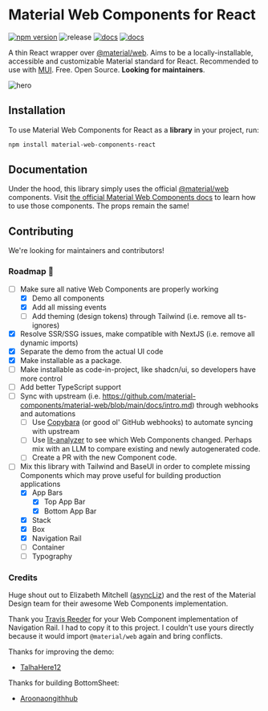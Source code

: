 # Material Web Components for React

[![npm version](https://badge.fury.io/js/material-web-components-react.svg)](https://www.npmjs.com/package/material-web-components-react)
![release](https://img.shields.io/badge/release-beta-blue)
[![docs](https://img.shields.io/badge/read%20the%20docs-8A2BE2)](https://material-web.dev)
[![docs](https://img.shields.io/badge/live%20demo-FFA500)](https://material-web-components-react.grayhat.studio)

A thin React wrapper over [@material/web](https://github.com/material-components/material-web/). Aims to be a locally-installable, accessible and customizable Material standard for React. Recommended to use with [MUI](https://mui.com/). Free. Open Source. **Looking for maintainers**.

![hero](https://material-web-components-react.grayhat.studio/opengraph-image.jpg)

## Installation

To use Material Web Components for React as a **library** in your project, run:

```sh
npm install material-web-components-react
```

## Documentation

Under the hood, this library simply uses the official [@material/web](https://github.com/material-components/material-web/) components. Visit [the official Material Web Components docs](https://github.com/material-components/material-web/blob/main/docs/intro.md) to learn how to use those components. The props remain the same!

## Contributing

We're looking for maintainers and contributors!

### Roadmap 🚀

- [ ] Make sure all native Web Components are properly working
  - [x] Demo all components
  - [x] Add all missing events
  - [ ] Add theming (design tokens) through Tailwind (i.e. remove all ts-ignores)
- [x] Resolve SSR/SSG issues, make compatible with NextJS (i.e. remove all dynamic imports)
- [x] Separate the demo from the actual UI code
- [x] Make installable as a package.
- [ ] Make installable as code-in-project, like shadcn/ui, so developers have more control
- [ ] Add better TypeScript support
- [ ] Sync with upstream (i.e. https://github.com/material-components/material-web/blob/main/docs/intro.md) through webhooks and automations
  - [ ] Use [Copybara](https://github.com/google/copybara) (or good ol' GitHub webhooks) to automate syncing with upstream
  - [ ] Use [lit-analyzer](https://www.npmjs.com/package/lit-analyzer) to see which Web Components changed. Perhaps mix with an LLM to compare existing and newly autogenerated code.
  - [ ] Create a PR with the new Component code.
- [ ] Mix this library with Tailwind and BaseUI in order to complete missing Components which may prove useful for building production applications
  - [x] App Bars
    - [x] Top App Bar
    - [x] Bottom App Bar
  - [x] Stack
  - [x] Box
  - [x] Navigation Rail
  - [ ] Container
  - [ ] Typography

### Credits

Huge shout out to Elizabeth Mitchell ([asyncLiz](https://github.com/asyncliz/)) and the rest of the Material Design team for their awesome Web Components implementation.

Thank you [Travis Reeder](https://github.com/treeder) for your Web Component implementation of Navigation Rail. I had to copy it to this project. I couldn't use yours directly because it would import `@material/web` again and bring conflicts.

Thanks for improving the demo:

- [TalhaHere12](https://github.com/TalhaHere12)

Thanks for building BottomSheet:

- [Aroonaongithhub](https://github.com/Aroonaongithhub/)
